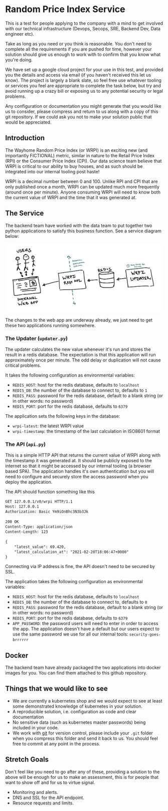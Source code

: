 Random Price Index Service
==========================

This is a test for people applying to the company with a mind to get involved
with our technical infrastructure (Devops, Secops, SRE, Backend Dev, Data
engineer etc).

Take as long as you need or you think is reasonable. You don't need to
complete all the requirements if you are pushed for time, however your
solution should give us enough to work with to confirm that you know what
you're doing.

We have set up a google cloud project for your use in this test, and provided
you the details and access via email (if you haven't received this let us
know). The project is largely a blank slate, so feel free use whatever tooling
or services you feel are appropriate to complete the task below, but try and
avoid running up a crazy bill or exposing us to any potential security or
legal problems. 

Any configuration or documentation you might generate that you would like us
to consider, please compress and return to us along with a copy of this git
repository. If we could ask you not to make your solution public that would be
appreciated.

Introduction
------------

The Wayhome Random Price Index (or WRPI) is an exciting new (and importantly
FICTIONAL) metric, similar in nature to the Retail Price Index (RPI) or the
Consumer Price Index (CPI). Our data science team believe that WRPI is
critical to our ability to buy houses, and as such should be integrated into
our internal tooling post haste!

WRPI is a decimal number between 0 and 100. Unlike RPI and CPI that are only
published once a month, WRPI can be updated much more frequently (around once
per minute). Anyone consuming WRPI will need to know both the current value of
WRPI and the time that it was generated at.

The Service
-----------

The backend team have worked with the data team to put together two python
applications to satisfy this business function. See a service diagram below:

![service diagram](./assets/service-diagram.jpg)

The changes to the web app are underway already, we just need to get these two
applications running somewhere.

### The Updater (`updater.py`)

The updater calculates the new value whenever it's run and stores the result
in a redis database. The expectation is that this application will run
approximately once per minute. The odd delay or duplication will not cause
critical problems.

It takes the following configuration as environmental variables:

* `REDIS_HOST`: host for the redis database, defaults to `localhost`
* `REDIS_DB`: the number of the database to connect to, defaults to `1`
* `REDIS_PASS`: password for the redis database, default to a blank string (or
  in other words: no password)
* `REDIS_PORT`: port for the redis database, defaults to `6379`

The application sets the following keys in the database:

* `wrpi-latest`: the latest WRPI value
* `wrpi-timestamp`: the timestamp of the last calculation in ISO8601 format

### The API (`api.py`)

This is a simple HTTP API that returns the current value of WRPI along with
the timestamp it was generated at. It should be publicly exposed to the
internet so that it might be accessed by our internal tooling (a browser based
SPA). The application handles it's own authentication but you will need to
configure and securely store the access password when you deploy the
application.

The API should function something like this

```http
GET 127.0.0.1/v0/wrpi HTTP/1.1
Host: 127.0.0.1
Authorization: Basic Ym9iOnBhc3N3b3Jk

200 OK
Content-Type: application/json
Content-Length: 123

{
    "latest_value": 69.420,
    "latest_calculation_at": "2021-02-20T18:06:47+0000"
}
```

Connecting via IP address is fine, the API doesn't need to be secured by SSL.

The application takes the following configuration as environmental variables:

* `REDIS_HOST`: host for the redis database, defaults to `localhost`
* `REDIS_DB`: the number of the database to connect to, defaults to `0`
* `REDIS_PASS`: password for the redis database, default to a blank string (or
  in other words: no password)
* `REDIS_PORT`: port for the redis database, defaults to `6379`
* `APP_PASSWORD`: the password users will need to enter in order to access
  the app. The application doesn't have a default but our users expect to use
  the same password we use for all our internal tools: `security-goes-brrrrrr`

Docker
------

The backend team have already packaged the two applications into docker images
for you. You can find them attached to this github repository.

Things that we would like to see
--------------------------------

* We are currently a kubernetes shop and we would expect to see at least some
  demonstrated knowledge of kubernetes in your solution.
* A reproducible solution, i.e. configuration as code and clear documentation
* No sensitive data (such as kubernetes master passwords) being included in
  your code.
* We work with [git](https://git-scm.com/) for version control, please include
  your `.git` folder when you compress this folder and send it back to us. You
  should feel free to commit at any point in the process.

Stretch Goals
-------------

Don't feel like you need to go after any of these, providing a solution to the
above will be enough for us to make an assessment, this is for people that
want to show off and for us to virtue signal.

* Monitoring and alerts.
* DNS and SSL for the API endpoint.
* Resource requests and limits.
